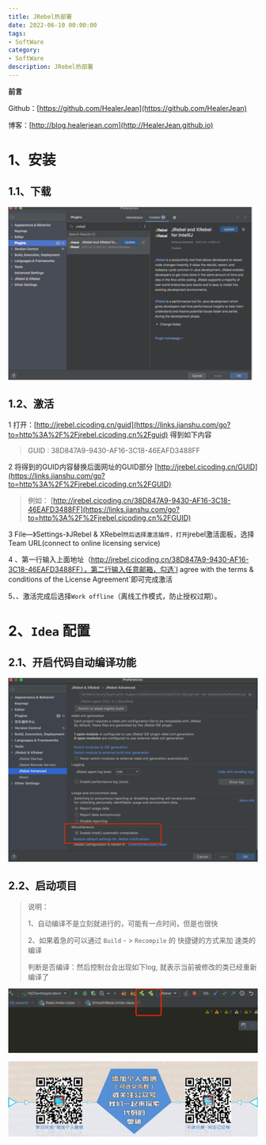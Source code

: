 ```yaml
---
title: JRebel热部署
date: 2022-06-10 00:00:00
tags: 
- SoftWare
category: 
- SoftWare
description: JRebel热部署
---
```


**前言**     

 Github：[https://github.com/HealerJean](https://github.com/HealerJean)         

 博客：[http://blog.healerjean.com](http://HealerJean.github.io)          





# 1、安装

## 1.1、下载

![image-20220610143313225](https://raw.githubusercontent.com/HealerJean/HealerJean.github.io/master/blogImages/image-20220610143313225.png)

## 1.2、激活

1 打开：[http://jrebel.cicoding.cn/guid](https://links.jianshu.com/go?to=http%3A%2F%2Fjrebel.cicoding.cn%2Fguid) 得到如下内容

> GUID : 38D847A9-9430-AF16-3C18-46EAFD3488FF



2 将得到的GUID内容替换后面网址的GUID部分 [http://jrebel.cicoding.cn/GUID](https://links.jianshu.com/go?to=http%3A%2F%2Fjrebel.cicoding.cn%2FGUID)

> 例如： [http://jrebel.cicoding.cn/38D847A9-9430-AF16-3C18-46EAFD3488FF](https://links.jianshu.com/go?to=http%3A%2F%2Fjrebel.cicoding.cn%2FGUID)



3 File—》Settings-》JRebel & XRebel`然后选择激活插件，打开`jrebel激活面板，选择Team URL(connect to online licensing service)               



4 、第一行输入上面地址（http://jrebel.cicoding.cn/38D847A9-9430-AF16-3C18-46EAFD3488FF），第二行输入任意邮箱，勾选`I agree with the terms & conditions of the License Agreement`即可完成激活            

5、、激活完成后选择`Work offline`（离线工作模式，防止授权过期）。



# 2、`Idea` 配置

## 2.1、开启代码自动编译功能

![image-20220610143836241](https://raw.githubusercontent.com/HealerJean/HealerJean.github.io/master/blogImages/image-20220610143836241.png)



## 2.2、启动项目

> 说明：    
>
> 1、自动编译不是立刻就进行的，可能有一点时间，但是也很快
>
> 2、如果着急的可以通过 `Build` - > `Recompile` 的 快捷键的方式来加  速类的编译
>
> 判断是否编译：然后控制台会出现如下log, 就表示当前被修改的类已经重新编译了



![image-20220610143931051](https://raw.githubusercontent.com/HealerJean/HealerJean.github.io/master/blogImages/image-20220610143931051.png)







![ContactAuthor](https://raw.githubusercontent.com/HealerJean/HealerJean.github.io/master/assets/img/artical_bottom.jpg)



<!-- Gitalk 评论 start  -->

<link rel="stylesheet" href="https://unpkg.com/gitalk/dist/gitalk.css">

<script src="https://unpkg.com/gitalk@latest/dist/gitalk.min.js"></script> 
<div id="gitalk-container"></div>    
 <script type="text/javascript">
    var gitalk = new Gitalk({
		clientID: `1d164cd85549874d0e3a`,
		clientSecret: `527c3d223d1e6608953e835b547061037d140355`,
		repo: `HealerJean.github.io`,
		owner: 'HealerJean',
		admin: ['HealerJean'],
		id: 'jKLq5P74tRiFVNwD',
    });
    gitalk.render('gitalk-container');
</script> 




<!-- Gitalk end -->



